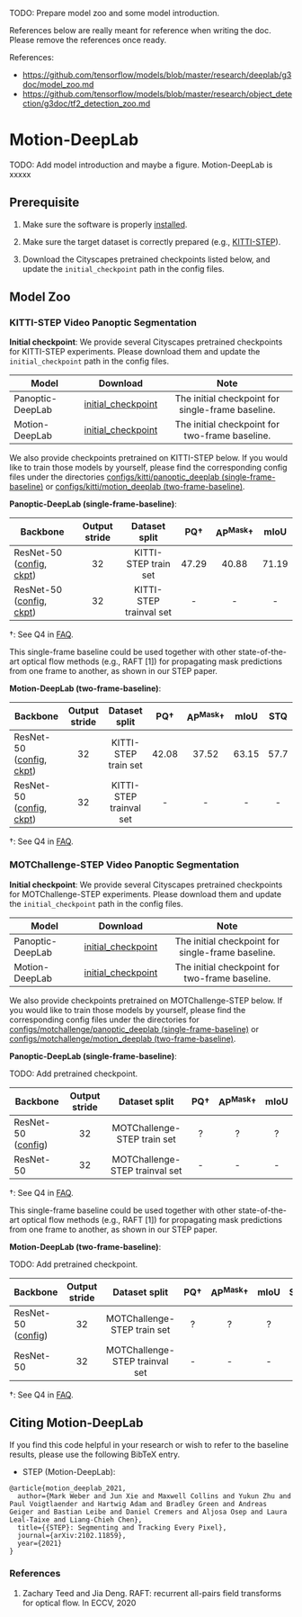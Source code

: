 TODO: Prepare model zoo and some model introduction.

References below are really meant for reference when writing the doc.
Please remove the references once ready.

References:

* https://github.com/tensorflow/models/blob/master/research/deeplab/g3doc/model_zoo.md
* https://github.com/tensorflow/models/blob/master/research/object_detection/g3doc/tf2_detection_zoo.md

# Motion-DeepLab

TODO: Add model introduction and maybe a figure.
Motion-DeepLab is xxxxx

## Prerequisite

1. Make sure the software is properly [installed](../setup/installation.md).

2. Make sure the target dataset is correctly prepared (e.g.,
[KITTI-STEP](../setup/kitti_step.md)).

3. Download the Cityscapes pretrained checkpoints listed below, and update
the `initial_checkpoint` path in the config files.

## Model Zoo

### KITTI-STEP Video Panoptic Segmentation

**Initial checkpoint**: We provide several Cityscapes pretrained checkpoints
for KITTI-STEP experiments. Please download them and update the
`initial_checkpoint` path in the config files.

Model | Download | Note |
-------- | :-----------: | :---------------: |
Panoptic-DeepLab | [initial_checkpoint](http://storage.googleapis.com/gresearch/tf-deeplab/checkpoint/resnet50_os32_panoptic_deeplab_cityscapes_crowd_trainfine.tar.gz) | The initial checkpoint for single-frame baseline.
Motion-DeepLab | [initial_checkpoint](http://storage.googleapis.com/gresearch/tf-deeplab/checkpoint/resnet50_os32_panoptic_deeplab_cityscapes_crowd_trainfine_netsurgery_first_layer.tar.gz) | The initial checkpoint for two-frame baseline.

We also provide checkpoints pretrained on KITTI-STEP below. If
you would like to train those models by yourself, please find the
corresponding config files under the directories
[configs/kitti/panoptic_deeplab (single-frame-baseline)](../../configs/kitti/panoptic_deeplab)
or
[configs/kitti/motion_deeplab (two-frame-baseline)](../../configs/kitti/motion_deeplab).

**Panoptic-DeepLab (single-frame-baseline)**:

Backbone | Output stride | Dataset split | PQ&dagger; | AP<sup>Mask</sup>&dagger; | mIoU
-------- | :-----------: | :---------------: | :---: | :---: | :---:
ResNet-50 ([config](../../configs/kitti/panoptic_deeplab/resnet50_os32.textproto), [ckpt](http://storage.googleapis.com/gresearch/tf-deeplab/checkpoint/resnet50_os32_panoptic_deeplab_kitti_train.tar.gz)) | 32 | KITTI-STEP train set | 47.29 | 40.88 | 71.19
ResNet-50 ([config](../../configs/kitti/panoptic_deeplab/resnet50_os32_trainval.textproto), [ckpt](http://storage.googleapis.com/gresearch/tf-deeplab/checkpoint/resnet50_os32_panoptic_deeplab_kitti_trainval.tar.gz))| 32 | KITTI-STEP trainval set | - | - | -

&dagger;: See Q4 in [FAQ](../faq.md).

This single-frame baseline could be used together with other state-of-the-art
optical flow methods (e.g., RAFT [1]) for propagating mask predictions
from one frame to another, as shown in our STEP paper.

**Motion-DeepLab (two-frame-baseline)**:

Backbone | Output stride | Dataset split | PQ&dagger; | AP<sup>Mask</sup>&dagger; | mIoU | STQ
-------- | :-----------: | :---------------: | :---: | :---: | :---: | :---:
ResNet-50 ([config](../../configs/kitti/motion_deeplab/resnet50_os32.textproto), [ckpt](http://storage.googleapis.com/gresearch/tf-deeplab/checkpoint/resnet50_os32_motion_deeplab_kitti_train.tar.gz)) | 32 | KITTI-STEP train set | 42.08 | 37.52 | 63.15 | 57.7
ResNet-50 ([config](../../configs/kitti/motion_deeplab/resnet50_os32_trainval.textproto), [ckpt](http://storage.googleapis.com/gresearch/tf-deeplab/checkpoint/resnet50_os32_motion_deeplab_kitti_trainval.tar.gz))| 32 | KITTI-STEP trainval set | - | - | - | -

&dagger;: See Q4 in [FAQ](../faq.md).

### MOTChallenge-STEP Video Panoptic Segmentation

**Initial checkpoint**: We provide several Cityscapes pretrained checkpoints
for MOTChallenge-STEP experiments. Please download them and update the
`initial_checkpoint` path in the config files.

Model | Download | Note |
-------- | :-----------: | :---------------: |
Panoptic-DeepLab | [initial_checkpoint](http://storage.googleapis.com/gresearch/tf-deeplab/checkpoint/resnet50_os32_panoptic_deeplab_cityscapes_crowd_trainfine_netsurgery_last_layer.tar.gz) | The initial checkpoint for single-frame baseline.
Motion-DeepLab | [initial_checkpoint](http://storage.googleapis.com/gresearch/tf-deeplab/checkpoint/resnet50_os32_panoptic_deeplab_cityscapes_crowd_trainfine_netsurgery_first_and_last_layer.tar.gz) | The initial checkpoint for two-frame baseline.

We also provide checkpoints pretrained on MOTChallenge-STEP below.
If you would like to train those models by yourself, please find the
corresponding config files under the directories for
[configs/motchallenge/panoptic_deeplab (single-frame-baseline)](../../configs/motchallenge/panoptic_deeplab)
or
[configs/motchallenge/motion_deeplab (two-frame-baseline)](../../configs/motchallenge/motion_deeplab).

**Panoptic-DeepLab (single-frame-baseline)**:

TODO: Add pretrained checkpoint.

Backbone | Output stride | Dataset split | PQ&dagger; | AP<sup>Mask</sup>&dagger; | mIoU
-------- | :-----------: | :---------------: | :---: | :---: | :---:
ResNet-50 ([config](../../configs/motchallenge/panoptic_deeplab/resnet50_os32.textproto)) | 32 | MOTChallenge-STEP train set | ? | ? | ?
ResNet-50 | 32 | MOTChallenge-STEP trainval set | - | - | -

&dagger;: See Q4 in [FAQ](../faq.md).

This single-frame baseline could be used together with other state-of-the-art
optical flow methods (e.g., RAFT [1]) for propagating mask predictions
from one frame to another, as shown in our STEP paper.

**Motion-DeepLab (two-frame-baseline)**:

TODO: Add pretrained checkpoint.

Backbone | Output stride | Dataset split | PQ&dagger; | AP<sup>Mask</sup>&dagger; | mIoU | STQ
-------- | :-----------: | :---------------: | :---: | :---: | :---: | :---:
ResNet-50 ([config](../../configs/motchallenge/motion_deeplab/resnet50_os32.textproto)) | 32 | MOTChallenge-STEP train set | ? | ? | ? |?
ResNet-50 | 32 | MOTChallenge-STEP trainval set | - | - | - | -

&dagger;: See Q4 in [FAQ](../faq.md).

## Citing Motion-DeepLab

If you find this code helpful in your research or wish to refer to the baseline
results, please use the following BibTeX entry.

* STEP (Motion-DeepLab):

```
@article{motion_deeplab_2021,
  author={Mark Weber and Jun Xie and Maxwell Collins and Yukun Zhu and Paul Voigtlaender and Hartwig Adam and Bradley Green and Andreas Geiger and Bastian Leibe and Daniel Cremers and Aljosa Osep and Laura Leal-Taixe and Liang-Chieh Chen},
  title={{STEP}: Segmenting and Tracking Every Pixel},
  journal={arXiv:2102.11859},
  year={2021}
}

```

### References

1. Zachary Teed and Jia Deng. RAFT: recurrent all-pairs field
transforms for optical flow. In ECCV, 2020

